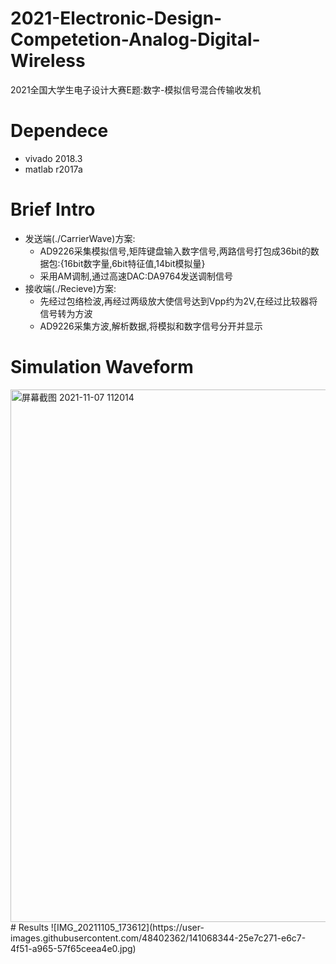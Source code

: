 # 2021-Electronic-Design-Competetion-Analog-Digital-Wireless
2021全国大学生电子设计大赛E题:数字-模拟信号混合传输收发机
# Dependece
- vivado 2018.3
- matlab r2017a
# Brief Intro
- 发送端(./CarrierWave)方案:
  - AD9226采集模拟信号,矩阵键盘输入数字信号,两路信号打包成36bit的数据包:{16bit数字量,6bit特征值,14bit模拟量}
  - 采用AM调制,通过高速DAC:DA9764发送调制信号
- 接收端(./Recieve)方案:
  - 先经过包络检波,再经过两级放大使信号达到Vpp约为2V,在经过比较器将信号转为方波
  - AD9226采集方波,解析数据,将模拟和数字信号分开并显示
# Simulation Waveform
<img width="852" alt="屏幕截图 2021-11-07 112014" src="https://user-images.githubusercontent.com/48402362/141067415-7d31e1c4-3c3b-4e75-9d03-5225be0bef6e.png">
# Results
![IMG_20211105_173612](https://user-images.githubusercontent.com/48402362/141068344-25e7c271-e6c7-4f51-a965-57f65ceea4e0.jpg)

